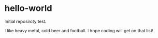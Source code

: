 # hello-world
Initial reposiroty test.

I like heavy metal, cold beer and football. I hope coding will get on that list!
